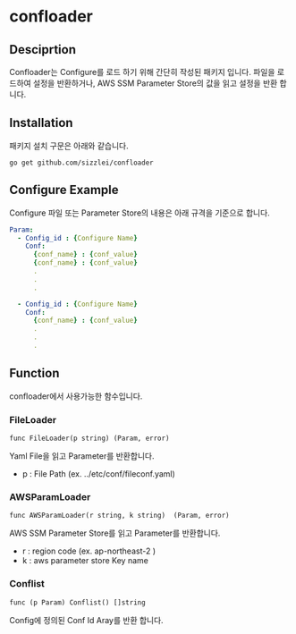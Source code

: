 # confloader

## Desciprtion
Confloader는 Configure를 로드 하기 위해 간단히 작성된 패키지 입니다. 파일을 로드하여 설정을 반환하거나, AWS SSM Parameter Store의 값을 읽고 설정을 반환 합니다. 


## Installation
패키지 설치 구문은 아래와 같습니다.
```
go get github.com/sizzlei/confloader
```

## Configure Example
Configure 파일 또는 Parameter Store의 내용은 아래 규격을 기준으로 합니다.
```yaml
Param:  
  - Config_id : {Configure Name}
    Conf:
      {conf_name} : {conf_value}
      {conf_name} : {conf_value}
      .
      .
      .

  - Config_id : {Configure Name}
    Conf:
      {conf_name} : {conf_value}
      .
      .
      .
```

## Function
confloader에서 사용가능한 함수입니다.
### FileLoader
```
func FileLoader(p string) (Param, error)
```
Yaml File을 읽고 Parameter를 반환합니다. 
- p : File Path (ex. ../etc/conf/fileconf.yaml)

### AWSParamLoader
```
func AWSParamLoader(r string, k string)  (Param, error)
```
AWS SSM Parameter Store를 읽고 Parameter를 반환합니다.
- r : region code (ex. ap-northeast-2   )
- k : aws parameter store Key name

### Conflist
```
func (p Param) Conflist() []string 
```
Config에 정의된 Conf Id Aray를 반환 합니다. 